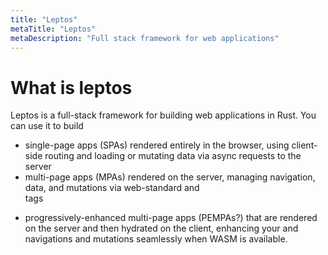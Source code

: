 ```yaml
---
title: "Leptos"
metaTitle: "Leptos"
metaDescription: "‍Full stack framework for web applications"
---
```


# What is leptos

Leptos is a full-stack framework for building web applications in Rust. You can use it to build

- single-page apps (SPAs) rendered entirely in the browser, using client-side routing and loading or mutating data via async requests to the server
- multi-page apps (MPAs) rendered on the server, managing navigation, data, and mutations via web-standard <a> and <form> tags
- progressively-enhanced multi-page apps (PEMPAs?) that are rendered on the server and then hydrated on the client, enhancing your <a> and <form> navigations and mutations seamlessly when WASM is available.